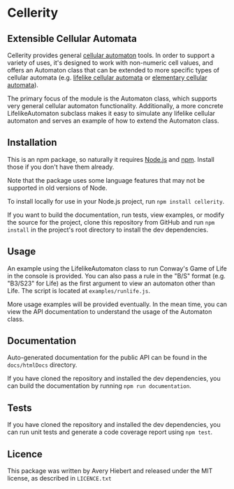 # Cellerity
## Extensible Cellular Automata
Cellerity provides general 
[cellular automaton](https://en.wikipedia.org/wiki/Cellular_automaton) 
tools.  In order to support a variety of uses, it's 
designed to work with non-numeric cell values, and offers an Automaton 
class that can be extended to more specific types of cellular automata 
(e.g. [lifelike cellular automata](https://en.wikipedia.org/wiki/Life-like_cellular_automaton) 
or [elementary cellular automata](https://en.wikipedia.org/wiki/Elementary_cellular_automaton)).

The primary focus of the module is the Automaton class, which supports
very general cellular automaton functionality.  Additionally, a more
concrete LifelikeAutomaton subclass makes it easy to simulate any
lifelike cellular automaton and serves an example of how to extend
the Automaton class.

## Installation
This is an npm package, so naturally it requires 
[Node.js](https://nodejs.org/en/download/) 
and [npm](https://www.npmjs.com/get-npm).
Install those if you don't have them already.

Note that the package uses some language features that may not 
be supported in old versions of Node.

To install locally for use in your Node.js project, run 
`npm install cellerity`.

If you want to build the documentation, run tests, view examples, 
or modify the source for the project, clone this repository from 
GitHub and run `npm install` in the project's root directory to
install the dev dependencies.

## Usage
An example using the LifelikeAutomaton class to run Conway's Game of Life
in the console is provided.  You can also pass a rule in the "B/S" format
(e.g. "B3/S23" for Life) as the first argument to view an automaton other than
Life.  The script is located at `examples/runlife.js`. 

More usage examples will be provided eventually.  In the mean time, you can
view the API documentation to understand the usage of the Automaton
class.

## Documentation
Auto-generated documentation for the public API can be found in 
the `docs/htmlDocs` directory.

If you have cloned the repository and installed the dev dependencies, 
you can build the documentation by running `npm run documentation`.

## Tests
If you have cloned the repository and installed the dev dependencies, 
you can run unit tests and generate a code coverage report using `npm test`.

## Licence
This package was written by Avery Hiebert and released under the 
MIT license, as described in `LICENCE.txt`
